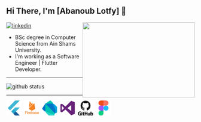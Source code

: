## Hi There, I'm [Abanoub Lotfy] 👋

<div >
    <img align="right" src="https://tenor.com/view/coding-gif-24297652.gif" width="300"  height="200">
</div>

[
    ![linkedin](https://img.shields.io/badge/Abanoub%20Lotfy-0A66C2?style=flat&logo=linkedin&logoColor=white&logoWidth=20)
][linkedin]

- BSc degree in Computer Science from Ain Shams University.
- I'm working as a Software Engineer | Flutter Developer.

---

![github status](https://github-readme-stats.vercel.app/api?username=AbanoOoub&show_icons=true&hide_border=false&count_private=true&icon_color=ffff00&title_color=ffff00&text_color=dddddd&bg_color=22272E)
<!-- [![GitHub Streak](https://github-readme-streak-stats.herokuapp.com/?user=AbanoOoub&theme=dark)](https://git.io/streak-stats) -->

---
<div>
  <img src="https://github.com/devicons/devicon/blob/master/icons/flutter/flutter-original.svg" title="Flutter" alt="Flutter" width="40" height="40"/>&nbsp;
  <img src="https://github.com/devicons/devicon/blob/master/icons/firebase/firebase-plain-wordmark.svg" title="Firebase" alt="Firebase" width="40" height="40"/>&nbsp;
  <img src="https://github.com/devicons/devicon/blob/master/icons/dart/dart-original.svg" title="Dart" **alt="Dart" width="40" height="40"/>&nbsp;
  <img src="https://github.com/devicons/devicon/blob/master/icons/visualstudio/visualstudio-plain.svg" title="VisualStudio" **alt="VisualStudio" width="40" height="40"/>&nbsp;
  <img src="https://github.com/devicons/devicon/blob/master/icons/github/github-original-wordmark.svg" title="Github" **alt="Github" width="40" height="40"/>&nbsp;
  <img src="https://github.com/devicons/devicon/blob/master/icons/figma/figma-original.svg" title="Figma" **alt="Figma" width="40" height="40"/>&nbsp;
</div>

<!-- variables -->
[linkedin]: https://www.linkedin.com/in/abanoub-lotfy/
